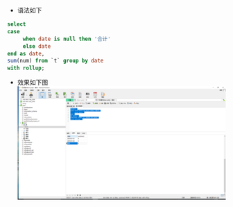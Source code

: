 * 语法如下
```sql
select 
case 
     when date is null then '合计'
     else date
end as date,
sum(num) from `t` group by date 
with rollup;
```

* 效果如下图
![](/assets/sql_with_rollup.png)



